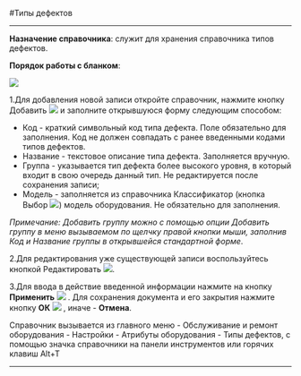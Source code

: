 ﻿#Типы дефектов

----------
**Назначение справочника**: служит для хранения справочника типов дефектов.

**Порядок работы с бланком**:

![](Topic:Repair.Repair.Addfiles.Screenshot_10813.jpg)

1.Для добавления новой записи откройте справочник, нажмите кнопку Добавить  ![](Topic:Repair.Repair.Addfiles.Btn_Add.png) и заполните открывшуюся форму следующим способом:

- Код - краткий символьный код типа дефекта. Поле обязательно для заполнения. Код не должен совпадать с ранее введенными кодами типов дефектов.
- Название - текстовое описание типа дефекта. Заполняется вручную.
- Группа - указывается тип дефекта более высокого уровня, в который входит в свою очередь данный тип. Не редактируется после сохранения записи;
- Модель - заполняется из справочника Классификатор (кнопка Выбор ![](Topic:Repair.Repair.Addfiles.Btn_select.png)) модель оборудования. Не обязательно для заполнения.

*Примечание: Добавить группу можно с помощью опции Добавить группу в меню вызываемом по щелчку правой кнопки мыши, заполнив Код и Название группы в открывшейся стандартной форме*.

2.Для редактирования уже существующей записи воспользуйтесь кнопкой Редактировать  ![](Topic:Repair.Repair.Addfiles.Btn_Edit.png).

3.Для ввода в действие введенной информации нажмите на кнопку **Применить** ![](Topic:Repair.Repair.Addfiles.Btn_OK.png) .
Для сохранения документа и его закрытия нажмите кнопку **ОК**
 ![](Topic:Repair.Repair.Addfiles.Btn_Post.png) , иначе  -  **Отмена**.

Справочник вызывается из главного меню - Обслуживание и ремонт оборудования - Настройки - Атрибуты оборудования - Типы дефектов, с помощью значка справочники на панели инструментов или горячих клавиш  Alt+T 


----------